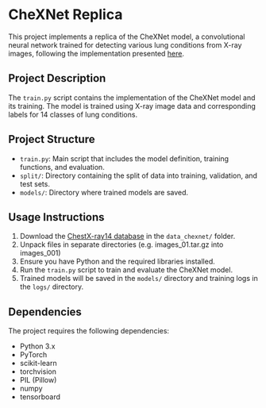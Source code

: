# CheXNet Replica

This project implements a replica of the CheXNet model, a convolutional neural network trained for detecting various lung conditions from X-ray images, following the implementation presented [here](https://github.com/zoogzog/chexnet).

## Project Description

The `train.py` script contains the implementation of the CheXNet model and its training. The model is trained using X-ray image data and corresponding labels for 14 classes of lung conditions.

## Project Structure

- `train.py`: Main script that includes the model definition, training functions, and evaluation.
- `split/`: Directory containing the split of data into training, validation, and test sets.
- `models/`: Directory where trained models are saved.

## Usage Instructions

1. Download the [ChestX-ray14 database](https://nihcc.app.box.com/v/ChestXray-NIHCC/folder/37178474737) in the `data_chexnet/` folder.
2. Unpack files in separate directories (e.g. images_01.tar.gz into images_001)
3. Ensure you have Python and the required libraries installed.
4. Run the `train.py` script to train and evaluate the CheXNet model.
5. Trained models will be saved in the `models/` directory and training logs in the `logs/` directory.

## Dependencies

The project requires the following dependencies:

- Python 3.x
- PyTorch
- scikit-learn
- torchvision
- PIL (Pillow)
- numpy
- tensorboard
